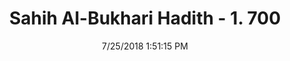 ---
title        : "Sahih Al-Bukhari Hadith - 1. 700"
date         : 7/25/2018 1:51:15 PM
draft        : false
type         : "hadith"
layout       : "hadith"
BookCode     : "SHB"
VolumeNumber : "1"
HadithNumber : "700"
categories  :  ["Prayer Characteristics-Necessity of saying Takbir Allah is greater."]
tags  :  ["Anas bin Malik"]
---